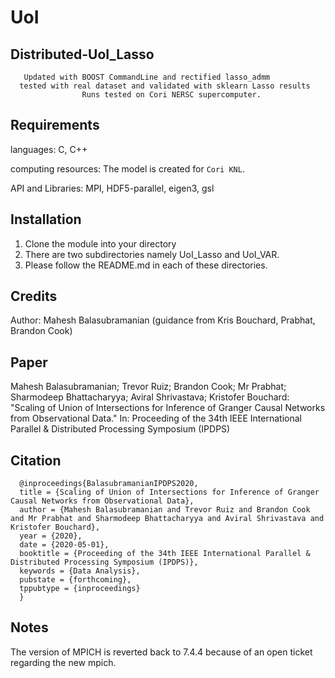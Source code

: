 # UoI
## Distributed-UoI_Lasso 
       Updated with BOOST CommandLine and rectified lasso_admm
      tested with real dataset and validated with sklearn Lasso results
                    Runs tested on Cori NERSC supercomputer.
      

## Requirements

languages: C, C++

computing resources: The model is created for `Cori KNL`.

API and Libraries: MPI, HDF5-parallel, eigen3, gsl


## Installation

1. Clone the module into your directory
2. There are two subdirectories namely UoI_Lasso and UoI_VAR.
3. Please follow the README.md in each of these directories. 



## Credits

Author: Mahesh Balasubramanian (guidance from Kris Bouchard, Prabhat, Brandon Cook)

## Paper 

Mahesh Balasubramanian; Trevor Ruiz; Brandon Cook; Mr Prabhat; Sharmodeep Bhattacharyya; Aviral Shrivastava; Kristofer Bouchard: "Scaling of Union of Intersections for Inference of Granger Causal Networks from Observational Data." In: Proceeding of the 34th IEEE International Parallel & Distributed Processing Symposium (IPDPS)

## Citation 

      @inproceedings{BalasubramanianIPDPS2020,
      title = {Scaling of Union of Intersections for Inference of Granger Causal Networks from Observational Data},
      author = {Mahesh Balasubramanian and Trevor Ruiz and Brandon Cook and Mr Prabhat and Sharmodeep Bhattacharyya and Aviral Shrivastava and Kristofer Bouchard},
      year = {2020},
      date = {2020-05-01},
      booktitle = {Proceeding of the 34th IEEE International Parallel & Distributed Processing Symposium (IPDPS)},
      keywords = {Data Analysis},
      pubstate = {forthcoming},
      tppubtype = {inproceedings}
      }

## Notes
The version of MPICH is reverted back to 7.4.4 because of an open ticket regarding the new mpich.

